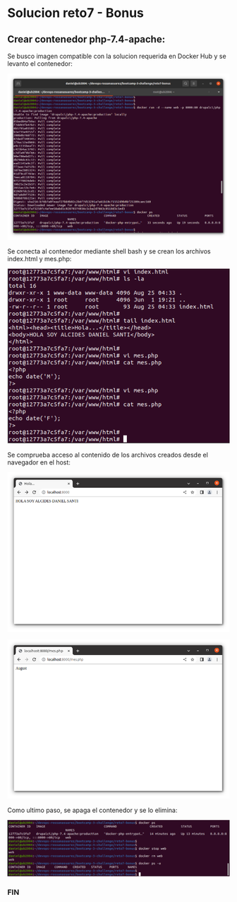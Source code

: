 # Solucion reto7 - Bonus

## Crear contenedor php-7.4-apache:

Se busco imagen compatible con la solucion requerida en Docker Hub y se levanto el contenedor:

![dockerImageDH](https://github.com/daniels-blacknet/devops-roxsross-bootcamp-3-challenge/blob/master/reto7-bonus/assets/reto7-run_container.png)

Se conecta al contenedor mediante shell bash y se crean los archivos index.html y mes.php:

![dockerEdit](https://github.com/daniels-blacknet/devops-roxsross-bootcamp-3-challenge/blob/master/reto7-bonus/assets/reto7-edit_index_y_mes.png)

Se comprueba acceso al contenido de los archivos creados desde el navegador en el host:

![dockerNombre](https://github.com/daniels-blacknet/devops-roxsross-bootcamp-3-challenge/blob/master/reto7-bonus/assets/reto7-web_nombre.png)

![dockerMes](https://github.com/daniels-blacknet/devops-roxsross-bootcamp-3-challenge/blob/master/reto7-bonus/assets/reto7-web_mes.png)

Como ultimo paso, se apaga el contenedor y se lo elimina:

![dockerDEL](https://github.com/daniels-blacknet/devops-roxsross-bootcamp-3-challenge/blob/master/reto7-bonus/assets/reto7-docker_delete.png)


### FIN

